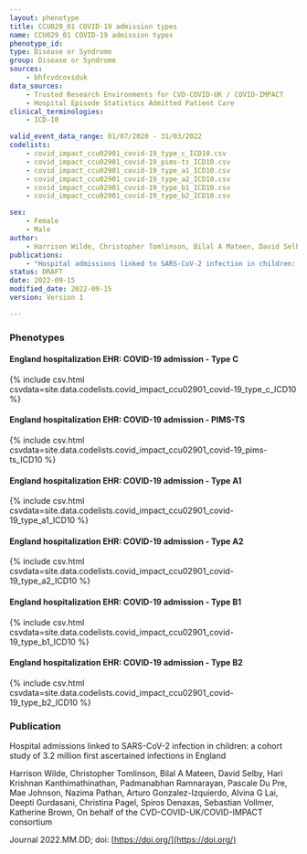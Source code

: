 ```yaml
---
layout: phenotype
title: CCU029_01 COVID-19 admission types
name: CCU029_01 COVID-19 admission types
phenotype_id: 
type: Disease or Syndrome
group: Disease or Syndrome
sources:
    - bhfcvdcoviduk
data_sources:
    - Trusted Research Environments for CVD-COVID-UK / COVID-IMPACT
    - Hospital Episode Statistics Admitted Patient Care
clinical_terminologies:
    - ICD-10

valid_event_data_range: 01/07/2020 - 31/03/2022
codelists: 
    - covid_impact_ccu02901_covid-19_type_c_ICD10.csv
    - covid_impact_ccu02901_covid-19_pims-ts_ICD10.csv
    - covid_impact_ccu02901_covid-19_type_a1_ICD10.csv
    - covid_impact_ccu02901_covid-19_type_a2_ICD10.csv
    - covid_impact_ccu02901_covid-19_type_b1_ICD10.csv
    - covid_impact_ccu02901_covid-19_type_b2_ICD10.csv

sex:
    - Female
    - Male
author: 
    - Harrison Wilde, Christopher Tomlinson, Bilal A Mateen, David Selby, Hari Krishnan Kanthimathinathan, Padmanabhan Ramnarayan, Pascale Du Pre, Mae Johnson, Nazima Pathan, Arturo Gonzalez-Izquierdo, Alvina G Lai, Deepti Gurdasani, Christina Pagel, Spiros Denaxas, Sebastian Vollmer, Katherine Brown, On behalf of the CVD-COVID-UK/COVID-IMPACT consortium
publications:
    - "Hospital admissions linked to SARS-CoV-2 infection in children: a cohort study of 3.2 million first ascertained infections in England"
status: DRAFT
date: 2022-09-15
modified_date: 2022-09-15
version: Version 1

---
```


### Phenotypes

#### England hospitalization EHR: COVID-19 admission - Type C 
{% include csv.html csvdata=site.data.codelists.covid_impact_ccu02901_covid-19_type_c_ICD10 %}
#### England hospitalization EHR: COVID-19 admission - PIMS-TS 
{% include csv.html csvdata=site.data.codelists.covid_impact_ccu02901_covid-19_pims-ts_ICD10 %}
#### England hospitalization EHR: COVID-19 admission - Type A1 
{% include csv.html csvdata=site.data.codelists.covid_impact_ccu02901_covid-19_type_a1_ICD10 %}
#### England hospitalization EHR: COVID-19 admission - Type A2 
{% include csv.html csvdata=site.data.codelists.covid_impact_ccu02901_covid-19_type_a2_ICD10 %}
#### England hospitalization EHR: COVID-19 admission - Type B1 
{% include csv.html csvdata=site.data.codelists.covid_impact_ccu02901_covid-19_type_b1_ICD10 %}
#### England hospitalization EHR: COVID-19 admission - Type B2 
{% include csv.html csvdata=site.data.codelists.covid_impact_ccu02901_covid-19_type_b2_ICD10 %}

### Publication

Hospital admissions linked to SARS-CoV-2 infection in children: a cohort study of 3.2 million first ascertained infections in England

Harrison  Wilde, Christopher Tomlinson, Bilal A Mateen, David Selby, Hari Krishnan Kanthimathinathan, Padmanabhan Ramnarayan, Pascale Du Pre, Mae Johnson, Nazima Pathan, Arturo Gonzalez-Izquierdo, Alvina G Lai, Deepti Gurdasani, Christina Pagel, Spiros Denaxas, Sebastian Vollmer, Katherine Brown, On behalf of the CVD-COVID-UK/COVID-IMPACT consortium

Journal 2022.MM.DD; doi: [https://doi.org/](https://doi.org/)
